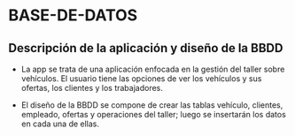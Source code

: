 # BASE-DE-DATOS
## Descripción de la aplicación y diseño de la BBDD

- La app se trata de una aplicación enfocada en la gestión del taller sobre vehículos. El usuario tiene las opciones de ver los vehículos y sus ofertas, los clientes y los trabajadores.

- El diseño de la BBDD se compone de crear las tablas vehículo, clientes, empleado, ofertas y operaciones del taller; luego se insertarán los datos en cada una de ellas.
